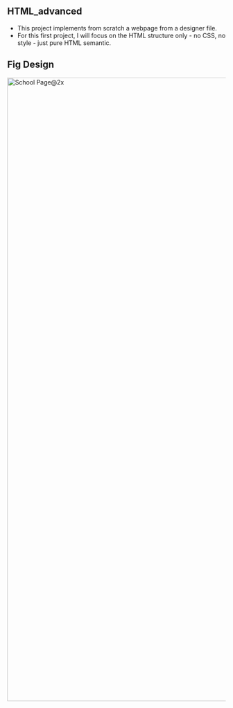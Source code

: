 ## HTML_advanced

- This project implements from scratch a webpage from a designer file.
- For this first project, I will focus on the HTML structure only - no CSS, no style - just pure HTML semantic.

## Fig Design

<img width="1440" alt="School Page@2x" src="https://user-images.githubusercontent.com/67793634/192224177-3a136d6d-9c94-426a-8bda-370f44123684.png">


